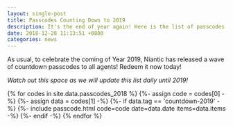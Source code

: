 ```yaml
---
layout: single-post
title: Passcodes Counting Down to 2019
description: It's the end of year again! Here is the list of passcodes counting down to 2019!
date: 2018-12-28 11:13:51 +0800
categories: news
---
```

<style type="text/css">
.passcode {
  margin-bottom: 1em;
}
</style>

As usual, to celebrate the coming of Year 2019, Niantic has released a wave of countdown
passcodes to all agents! Redeem it now today!

_Watch out this space as we will update this list daily until 2019!_

{% for codes in site.data.passcodes_2018 %}
{%- assign code = codes[0] -%}
{%- assign data = codes[1] -%}
{%- if data.tag == 'countdown-2019' -%}
{%- include passcode.html code=code date=data.date items=data.items -%}
{%- endif -%}
{% endfor %}
